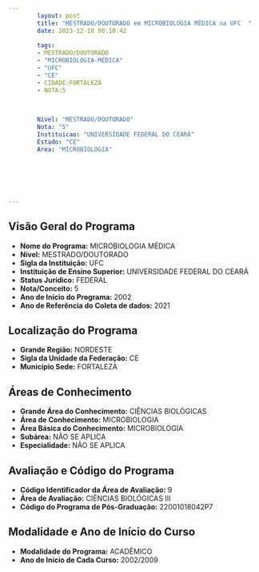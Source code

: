 ```yaml
---
        layout: post
        title: "MESTRADO/DOUTORADO em MICROBIOLOGIA MÉDICA na UFC  "
        date: 2023-12-18 00:10:42
     
        tags:
        - MESTRADO/DOUTORADO
        - "MICROBIOLOGIA-MÉDICA"
        - "UFC"
        - "CE"
        - CIDADE:FORTALEZA
        - NOTA:5
        
       

        Nivel: "MESTRADO/DOUTORADO"
        Nota: "5"
        Instituicao: "UNIVERSIDADE FEDERAL DO CEARÁ"
        Estado: "CE"
        Area: "MICROBIOLOGIA"
        
        
        
        
        
        
---
```

## Visão Geral do Programa
- **Nome do Programa:** MICROBIOLOGIA MÉDICA
- **Nível:** MESTRADO/DOUTORADO
- **Sigla da Instituição:** UFC
- **Instituição de Ensino Superior:** UNIVERSIDADE FEDERAL DO CEARÁ
- **Status Jurídico:** FEDERAL
- **Nota/Conceito:** 5
- **Ano de Início do Programa:** 2002
- **Ano de Referência do Coleta de dados:** 2021

## Localização do Programa
- **Grande Região:** NORDESTE
- **Sigla da Unidade da Federação:** CE
- **Município Sede:** FORTALEZA

## Áreas de Conhecimento
- **Grande Área do Conhecimento:** CIÊNCIAS BIOLÓGICAS
- **Área de Conhecimento:** MICROBIOLOGIA
- **Área Básica do Conhecimento:** MICROBIOLOGIA
- **Subárea:** NÃO SE APLICA
- **Especialidade:** NÃO SE APLICA

## Avaliação e Código do Programa
- **Código Identificador da Área de Avaliação:** 9
- **Área de Avaliação:** CIÊNCIAS BIOLÓGICAS III
- **Código do Programa de Pós-Graduação:** 22001018042P7


## Modalidade e Ano de Início do Curso
- **Modalidade do Programa:** ACADÊMICO
- **Ano de Início de Cada Curso:** 2002/2009
